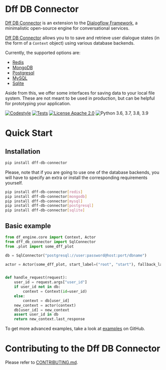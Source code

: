 
# Dff DB Connector

[Dff DB Connector](https://github.com/ruthenian8/dff-db-connector) is an extension to the [Dialogflow Framework](https://github.com/deepmipt/dialog_flow_engine), a minimalistic open-source engine for conversational services.

[Dff DB Connector](https://github.com/ruthenian8/dff-db-connector) allows you to to save and retrieve user dialogue states (in the form of a `Context` object) using various database backends. 

Currently, the supported options are: 
* [Redis](https://redis.io/)
* [MongoDB](https://www.mongodb.com/)
* [Postgresql](https://www.postgresql.org/)
* [MySQL](https://www.mysql.com/)
* [Sqlite](https://www.sqlite.org/index.html)

Aside from this, we offer some interfaces for saving data to your local file system. These are not meant to be used in production, but can be helpful for prototyping your application.

<!-- [![Documentation Status](https://dff-db-connector.readthedocs.io/en/stable/?badge=stable)](https://readthedocs.org/projects/dff-db-connector/badge/?version=stable) -->
<!-- [![Coverage Status](https://coveralls.io/repos/github/ruthenian8/dff-db-connector/badge.svg?branch=main)](https://coveralls.io/github/ruthenian8/dff-db-connector?branch=main) -->
[![Codestyle](https://github.com/ruthenian8/dff-db-connector/workflows/codestyle/badge.svg)](https://github.com/ruthenian8/dff-db-connector)
[![Tests](https://github.com/ruthenian8/dff-db-connector/workflows/test_coverage/badge.svg)](https://github.com/ruthenian8/dff-db-connector)
[![License Apache 2.0](https://img.shields.io/badge/license-Apache%202.0-blue.svg)](https://github.com/ruthenian8/dff-db-connector/blob/main/LICENSE)
![Python 3.6, 3.7, 3.8, 3.9](https://img.shields.io/badge/python-3.6%20%7C%203.7%20%7C%203.8%20%7C%203.9-green.svg)
<!-- [![PyPI](https://img.shields.io/pypi/v/dff-db-connector)](https://pypi.org/project/dff-db-connector/)
[![Downloads](https://pepy.tech/badge/dff-db-connector)](https://pepy.tech/project/dff-db-connector) -->

# Quick Start
## Installation
```bash
pip install dff-db-connector
```

Please, note that if you are going to use one of the database backends, you will have to specify an extra or install the corresponding requirements yourself.
```bash
pip install dff-db-connector[redis]
pip install dff-db-connector[mongodb]
pip install dff-db-connector[mysql]
pip install dff-db-connector[postgresql]
pip install dff-db-connector[sqlite]
```

## Basic example
```python
from df_engine.core import Context, Actor
from dff_db_connector import SqlConnector
from .plot import some_dff_plot

db = SqlConnector("postgresql://user:password@host:port/dbname")

actor = Actor(some_dff_plot, start_label=("root", "start"), fallback_label=("root", "fallback"))


def handle_request(request):
    user_id = request.args["user_id"]
    if user_id not in db:
        context = Context(id=user_id)
    else:
        context = db[user_id]
    new_context = actor(context)
    db[user_id] = new_context
    assert user_id in db
    return new_context.last_response

```

To get more advanced examples, take a look at [examples](https://github.com/ruthenian8/dff-db-connector/tree/main/examples) on GitHub.

# Contributing to the Dff DB Connector

Please refer to [CONTRIBUTING.md](https://github.com/ruthenian8/dff-db-connector/blob/main/CONTRIBUTING.md).